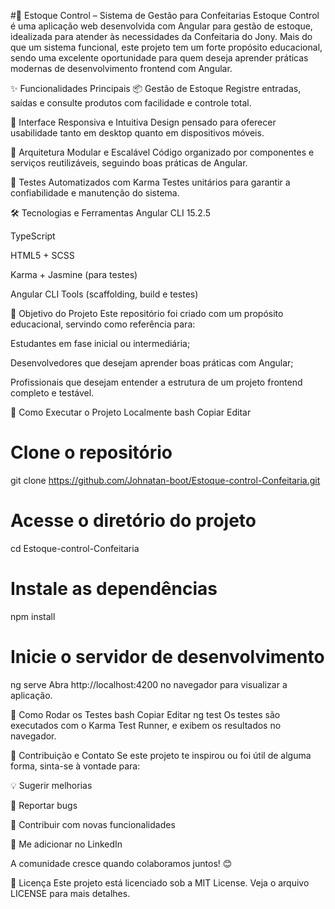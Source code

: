 #🍰 Estoque Control – Sistema de Gestão para Confeitarias
Estoque Control é uma aplicação web desenvolvida com Angular para gestão de estoque, idealizada para atender às necessidades da Confeitaria do Jony. Mais do que um sistema funcional, este projeto tem um forte propósito educacional, sendo uma excelente oportunidade para quem deseja aprender práticas modernas de desenvolvimento frontend com Angular.

✨ Funcionalidades Principais
📦 Gestão de Estoque
Registre entradas, saídas e consulte produtos com facilidade e controle total.

🧁 Interface Responsiva e Intuitiva
Design pensado para oferecer usabilidade tanto em desktop quanto em dispositivos móveis.

🧱 Arquitetura Modular e Escalável
Código organizado por componentes e serviços reutilizáveis, seguindo boas práticas de Angular.

🧪 Testes Automatizados com Karma
Testes unitários para garantir a confiabilidade e manutenção do sistema.

🛠️ Tecnologias e Ferramentas
Angular CLI 15.2.5

TypeScript

HTML5 + SCSS

Karma + Jasmine (para testes)

Angular CLI Tools (scaffolding, build e testes)

🎯 Objetivo do Projeto
Este repositório foi criado com um propósito educacional, servindo como referência para:

Estudantes em fase inicial ou intermediária;

Desenvolvedores que desejam aprender boas práticas com Angular;

Profissionais que desejam entender a estrutura de um projeto frontend completo e testável.

🚀 Como Executar o Projeto Localmente
bash
Copiar
Editar
# Clone o repositório
git clone https://github.com/Johnatan-boot/Estoque-control-Confeitaria.git

# Acesse o diretório do projeto
cd Estoque-control-Confeitaria

# Instale as dependências
npm install

# Inicie o servidor de desenvolvimento
ng serve
Abra http://localhost:4200 no navegador para visualizar a aplicação.

🧪 Como Rodar os Testes
bash
Copiar
Editar
ng test
Os testes são executados com o Karma Test Runner, e exibem os resultados no navegador.

🤝 Contribuição e Contato
Se este projeto te inspirou ou foi útil de alguma forma, sinta-se à vontade para:

💡 Sugerir melhorias

🐛 Reportar bugs

👥 Contribuir com novas funcionalidades

🔗 Me adicionar no LinkedIn

A comunidade cresce quando colaboramos juntos! 😊

📄 Licença
Este projeto está licenciado sob a MIT License. Veja o arquivo LICENSE para mais detalhes.










